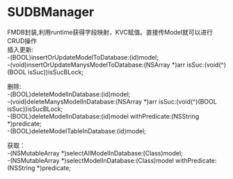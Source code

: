 # SUDBManager
FMDB封装,利用runtime获得字段映射，KVC赋值。直接传Model就可以进行CRUD操作
<br />
插入更新:
<br/>
-(BOOL)insertOrUpdateModelToDatabase:(id)model;
<br />
-(void)insertOrUpdateManysModelToDatabase:(NSArray *)arr isSuc:(void(^)(BOOL isSuc))isSucBLock;
<br />

删除:
<br />
-(BOOL)deleteModelInDatabase:(id)model;
<br />
-(void)deleteManysModelInDatabase:(NSArray *)arr isSuc:(void(^)(BOOL isSuc))isSucBLock;
<br />
-(BOOL)deleteModelInDatabase:(id)model withPredicate:(NSString *)predicate;
<br />
-(BOOL)deleteModelTableInDatabase:(id)model;
<br />

获取：
<br />
-(NSMutableArray *)selectAllModelInDatabase:(Class)model;
<br />
-(NSMutableArray *)selectModelInDatabase:(Class)model withPredicate:(NSString *)predicate;

